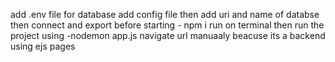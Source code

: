 add .env file 
for database add config file then add uri and name of databse then connect and export
 before starting - npm i run on terminal
 then run the project using -nodemon app.js
 navigate url manuaaly beacuse its a backend using ejs pages 
